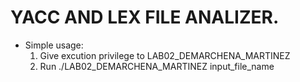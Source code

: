 # YACC AND LEX FILE ANALIZER.

- Simple usage: 
  1) Give excution privilege to LAB02_DEMARCHENA_MARTINEZ
  2) Run ./LAB02_DEMARCHENA_MARTINEZ input_file_name
